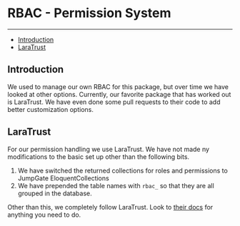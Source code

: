 # RBAC - Permission System

---

- [Introduction](#introduction)
- [LaraTrust](#laratrust)

<a name="introduction"></a>
## Introduction

We used to manage our own RBAC for this package, but over time we have looked at other options.  Currently, our favorite 
package that has worked out is LaraTrust.  We have even done some pull requests to their code to add better customization 
options.

<a name="laratrust"></a>
## LaraTrust

For our permission handling we use LaraTrust.  We have not made ny modifications to the basic set up other than the following 
bits.

1. We have switched the returned collections for roles and permissions to JumpGate EloquentCollections
1. We have prepended the table names with `rbac_` so that they are all grouped in the database.

Other than this, we completely follow LaraTrust.  Look to [their docs](https://laratrust.santigarcor.me/docs/6.x/) for 
anything you need to do.
